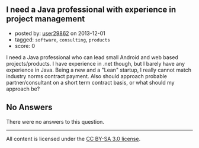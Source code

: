 ## I need a Java professional with experience in project management

- posted by: [user29862](https://stackexchange.com/users/-1/29862-user29862) on 2013-12-01
- tagged: `software`, `consulting`, `products`
- score: 0

<p>I need a Java professional who can lead small Android and web based projects/products. I have experience in .net though, but I barely have any experience in Java. Being a new and a "Lean" startup, I really cannot match industry norms contract payment. Also should approach probable partner/consultant on a short term contract basis, or what should my approach be?</p>


## No Answers

There were no answers to this question.


---

All content is licensed under the [CC BY-SA 3.0 license](https://creativecommons.org/licenses/by-sa/3.0/).
